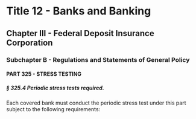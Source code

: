 
# Title 12 - Banks and Banking
## Chapter III - Federal Deposit Insurance Corporation
### Subchapter B - Regulations and Statements of General Policy
#### PART 325 - STRESS TESTING
##### § 325.4 Periodic stress tests required.

Each covered bank must conduct the periodic stress test under this part subject to the following requirements:
